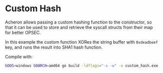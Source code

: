 # Custom Hash

Acheron allows passing a custom hashing function to the constructor, so that it can be used to store and retrieve the syscall structs from their map for better OPSEC.

In this example the custom function XORes the string buffer with `0xdeadbeef` key, and runs the result into SHA1 hash function.

Compile with:

```bash
GOOS=windows GOARCH=amd64 go build -ldflags="-s -w" -o custom_hash.exe main.go
```
